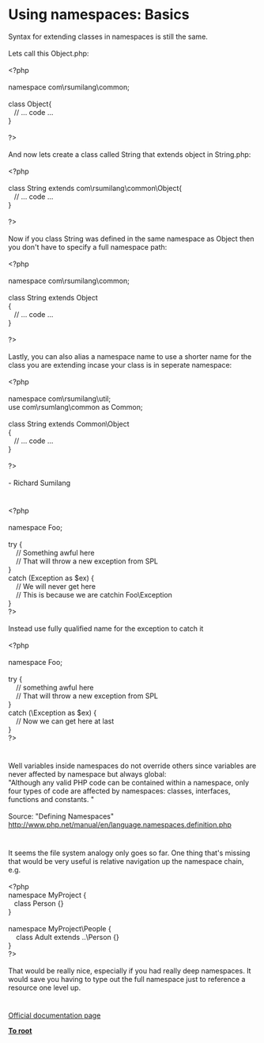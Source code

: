 # Using namespaces: Basics




<div class="phpcode"><span class="html">
Syntax for extending classes in namespaces is still the same.
<br>
<br>Lets call this Object.php:
<br>
<br><span class="default">&lt;?php
<br>
<br></span><span class="keyword">namespace </span><span class="default">com</span><span class="keyword">\</span><span class="default">rsumilang</span><span class="keyword">\</span><span class="default">common</span><span class="keyword">;
<br>
<br>class </span><span class="default">Object</span><span class="keyword">{
<br>&#xA0;&#xA0; </span><span class="comment">// ... code ...
<br></span><span class="keyword">}
<br>
<br></span><span class="default">?&gt;
<br></span>
<br>And now lets create a class called String that extends object in String.php:
<br>
<br><span class="default">&lt;?php
<br>
<br></span><span class="keyword">class </span><span class="default">String </span><span class="keyword">extends </span><span class="default">com</span><span class="keyword">\</span><span class="default">rsumilang</span><span class="keyword">\</span><span class="default">common</span><span class="keyword">\</span><span class="default">Object</span><span class="keyword">{
<br>&#xA0;&#xA0; </span><span class="comment">// ... code ...
<br></span><span class="keyword">}
<br>
<br></span><span class="default">?&gt;
<br></span>
<br>Now if you class String was defined in the same namespace as Object then you don&apos;t have to specify a full namespace path:
<br>
<br><span class="default">&lt;?php
<br>
<br></span><span class="keyword">namespace </span><span class="default">com</span><span class="keyword">\</span><span class="default">rsumilang</span><span class="keyword">\</span><span class="default">common</span><span class="keyword">;
<br>
<br>class </span><span class="default">String </span><span class="keyword">extends </span><span class="default">Object
<br></span><span class="keyword">{
<br>&#xA0;&#xA0; </span><span class="comment">// ... code ...
<br></span><span class="keyword">}
<br>
<br></span><span class="default">?&gt;
<br></span>
<br>Lastly, you can also alias a namespace name to use a shorter name for the class you are extending incase your class is in seperate namespace:
<br>
<br><span class="default">&lt;?php
<br>
<br></span><span class="keyword">namespace </span><span class="default">com</span><span class="keyword">\</span><span class="default">rsumilang</span><span class="keyword">\</span><span class="default">util</span><span class="keyword">;
<br>use </span><span class="default">com</span><span class="keyword">\</span><span class="default">rsumlang</span><span class="keyword">\</span><span class="default">common </span><span class="keyword">as </span><span class="default">Common</span><span class="keyword">;
<br>
<br>class </span><span class="default">String </span><span class="keyword">extends </span><span class="default">Common</span><span class="keyword">\</span><span class="default">Object
<br></span><span class="keyword">{
<br>&#xA0;&#xA0; </span><span class="comment">// ... code ...
<br></span><span class="keyword">}
<br>
<br></span><span class="default">?&gt;
<br></span>
<br>- Richard Sumilang</span>
</div>
  

#


<div class="phpcode"><span class="html">
<span class="default">&lt;?php<br><br></span><span class="keyword">namespace </span><span class="default">Foo</span><span class="keyword">;<br><br>try {<br>&#xA0; &#xA0; </span><span class="comment">// Something awful here<br>&#xA0; &#xA0; // That will throw a new exception from SPL<br></span><span class="keyword">} <br>catch (</span><span class="default">Exception </span><span class="keyword">as </span><span class="default">$ex</span><span class="keyword">) {<br>&#xA0; &#xA0; </span><span class="comment">// We will never get here<br>&#xA0; &#xA0; // This is because we are catchin Foo\Exception<br></span><span class="keyword">}<br></span><span class="default">?&gt;<br></span><br>Instead use fully qualified name for the exception to catch it<br><br><span class="default">&lt;?php <br><br></span><span class="keyword">namespace </span><span class="default">Foo</span><span class="keyword">;<br><br>try {<br>&#xA0; &#xA0; </span><span class="comment">// something awful here<br>&#xA0; &#xA0; // That will throw a new exception from SPL<br></span><span class="keyword">} <br>catch (\</span><span class="default">Exception </span><span class="keyword">as </span><span class="default">$ex</span><span class="keyword">) {<br>&#xA0; &#xA0; </span><span class="comment">// Now we can get here at last<br></span><span class="keyword">}<br></span><span class="default">?&gt;</span>
</span>
</div>
  

#


<div class="phpcode"><span class="html">
Well variables inside namespaces do not override others since variables are never affected by namespace but always global:<br>&quot;Although any valid PHP code can be contained within a namespace, only four types of code are affected by namespaces: classes, interfaces, functions and constants. &quot;<br><br>Source: &quot;Defining Namespaces&quot;<br><a href="http://www.php.net/manual/en/language.namespaces.definition.php" rel="nofollow" target="_blank">http://www.php.net/manual/en/language.namespaces.definition.php</a></span>
</div>
  

#


<div class="phpcode"><span class="html">
It seems the file system analogy only goes so far. One thing that&apos;s missing that would be very useful is relative navigation up the namespace chain, e.g.<br><br><span class="default">&lt;?php<br></span><span class="keyword">namespace </span><span class="default">MyProject </span><span class="keyword">{<br>&#xA0;&#xA0; class </span><span class="default">Person </span><span class="keyword">{}<br>}<br><br>namespace </span><span class="default">MyProject</span><span class="keyword">\</span><span class="default">People </span><span class="keyword">{<br>&#xA0; &#xA0; class </span><span class="default">Adult </span><span class="keyword">extends ..\</span><span class="default">Person </span><span class="keyword">{}<br>}<br></span><span class="default">?&gt;<br></span><br>That would be really nice, especially if you had really deep namespaces. It would save you having to type out the full namespace just to reference a resource one level up.</span>
</div>
  

#

[Official documentation page](https://www.php.net/manual/en/language.namespaces.basics.php)

**[To root](/README.md)**
